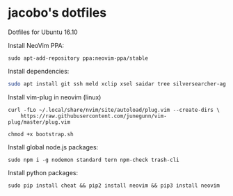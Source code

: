 jacobo's dotfiles
=================

Dotfiles for Ubuntu 16.10

Install NeoVim PPA:

```
sudo apt-add-repository ppa:neovim-ppa/stable
```

Install dependencies:

```sh
sudo apt install git ssh meld xclip xsel saidar tree silversearcher-ag zsh tmux highlight python-dev python-pip python3-dev python3-pip neovim
```

Install vim-plug in neovim (linux)

```
curl -fLo ~/.local/share/nvim/site/autoload/plug.vim --create-dirs \
    https://raw.githubusercontent.com/junegunn/vim-plug/master/plug.vim
```

```
chmod +x bootstrap.sh
```

Install global node.js packages:

```
sudo npm i -g nodemon standard tern npm-check trash-cli
```

Install python packages:

```
sudo pip install cheat && pip2 install neovim && pip3 install neovim
```
